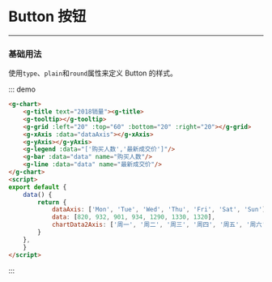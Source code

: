 # Button 按钮
----
### 基础用法
使用```type```、```plain```和```round```属性来定义 Button 的样式。

<div class="demo-block">
<g-chart>
    <g-title text="2018销量DD"></g-title>
    <g-tooltip></g-tooltip>
    <g-grid :left="20" :top="60" :bottom="20" :right="20"></g-grid>
    <g-xAxis :data="dataAxis"></g-xAxis>
    <g-yAxis></g-yAxis>
    <g-line :data='data'></g-line>
</g-chart>
<script>
export default {
    data() {
        return {
            dataAxis: ['Mon', 'Tue', 'Wed', 'Thu', 'Fri', 'Sat', 'Sun'],
            data: [820, 932, 901, 934, 1290, 1330, 1320],
            chartData2Axis: ['周一', '周二', '周三', '周四', '周五', '周六', '周日']
        }
    },
}
</script>
</div>

::: demo
```html
<g-chart>
    <g-title text="2018销量"><g-title>
    <g-tooltip></g-tooltip>
    <g-grid :left="20" :top="60" :bottom="20" :right="20"></g-grid>
    <g-xAxis :data="dataAxis"></g-xAxis>
    <g-yAxis></g-yAxis>
    <g-legend :data="['购买人数','最新成交价']"/>
    <g-bar :data="data" name="购买人数"/>
    <g-line :data="data" name="最新成交价"/>
</g-chart>
<script>
export default {
    data() {
        return {
            dataAxis: ['Mon', 'Tue', 'Wed', 'Thu', 'Fri', 'Sat', 'Sun'],
            data: [820, 932, 901, 934, 1290, 1330, 1320],
            chartData2Axis: ['周一', '周二', '周三', '周四', '周五', '周六', '周日']
        }
    },
    }
</script>
```
:::
